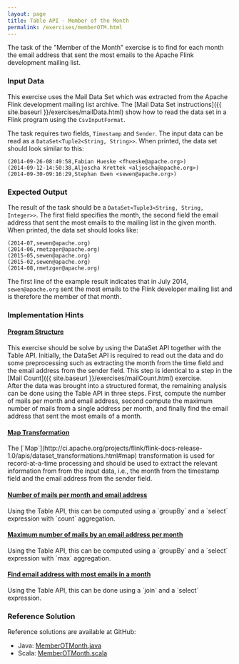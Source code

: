 ```yaml
---
layout: page
title: Table API - Member of the Month
permalink: /exercises/memberOTM.html
---
```


The task of the "Member of the Month" exercise is to find for each month the email address that sent the most emails to the Apache Flink development mailing list.

### Input Data

This exercise uses the Mail Data Set which was extracted from the Apache Flink development mailing list archive. The [Mail Data Set instructions]({{ site.baseurl }}/exercises/mailData.html) show how to read the data set in a Flink program using the `CsvInputFormat`. 

The task requires two fields, `Timestamp` and `Sender`. The input data can be read as a `DataSet<Tuple2<String, String>>`. When printed, the data set should look similar to this:

~~~
(2014-09-26-08:49:58,Fabian Hueske <fhueske@apache.org>)
(2014-09-12-14:50:38,Aljoscha Krettek <aljoscha@apache.org>)
(2014-09-30-09:16:29,Stephan Ewen <sewen@apache.org>)
~~~

### Expected Output

The result of the task should be a `DataSet<Tuple3<String, String, Integer>>`. The first field specifies the month, the second field the email address that sent the most emails to the mailing list in the given month. When printed, the data set should looks like:

~~~
(2014-07,sewen@apache.org)
(2014-06,rmetzger@apache.org)
(2015-05,sewen@apache.org)
(2015-02,sewen@apache.org)
(2014-08,rmetzger@apache.org)
~~~

The first line of the example result indicates that in July 2014, `sewen@apache.org` sent the most emails to the Flink developer mailing list and is therefore the member of that month.

### Implementation Hints

<div class="panel-group" id="accordion" role="tablist" aria-multiselectable="true">
  <div class="panel panel-default">
    <div class="panel-heading" role="tab" id="headingOne">
      <h4 class="panel-title">
        <a class="collapsed" role="button" data-toggle="collapse" data-parent="#accordion" href="#collapseOne" aria-expanded="false" aria-controls="collapseOne">
          Program Structure
        </a>
      </h4>
    </div>
    <div id="collapseOne" class="panel-collapse collapse" role="tabpanel" aria-labelledby="headingOne">
      <div class="panel-body" markdown="span">
This exercise should be solve by using the DataSet API together with the Table API. Initially, the DataSet API is required to read out the data and do some preprocessing such as extracting the month from the time field and the email address from the sender field. This step is identical to a step in the [Mail Count]({{ site.baseurl }}/exercises/mailCount.html) exercise. 
<br>
After the data was brought into a structured format, the remaining analysis can be done using the Table API in three steps. First, compute the number of mails per month and email address, second compute the maximum number of mails from a single address per month, and finally find the email address that sent the most emails of a month.
      </div>
    </div>
  </div>
  <div class="panel panel-default">
    <div class="panel-heading" role="tab" id="headingTwo">
      <h4 class="panel-title">
        <a class="collapsed" role="button" data-toggle="collapse" data-parent="#accordion" href="#collapseTwo" aria-expanded="false" aria-controls="collapseTwo">
          Map Transformation
        </a>
      </h4>
    </div>
    <div id="collapseTwo" class="panel-collapse collapse" role="tabpanel" aria-labelledby="headingTwo">
      <div class="panel-body" markdown="span">
        The [`Map`](http://ci.apache.org/projects/flink/flink-docs-release-1.0/apis/dataset_transformations.html#map) transformation is used for record-at-a-time processing and should be used to extract the relevant information from from the input data, i.e., the month from the timestamp field and the email address from the sender field.
      </div>
    </div>
  </div>
  <div class="panel panel-default">
    <div class="panel-heading" role="tab" id="headingThree">
      <h4 class="panel-title">
        <a class="collapsed" role="button" data-toggle="collapse" data-parent="#accordion" href="#collapseThree" aria-expanded="false" aria-controls="collapseThree">
          Number of mails per month and email address
        </a>
      </h4>
    </div>
    <div id="collapseThree" class="panel-collapse collapse" role="tabpanel" aria-labelledby="headingThree">
      <div class="panel-body" markdown="span">
        Using the Table API, this can be computed using a `groupBy` and a `select` expression with `count` aggregation.
      </div>
    </div>
  </div>
  <div class="panel panel-default">
    <div class="panel-heading" role="tab" id="headingFour">
      <h4 class="panel-title">
        <a class="collapsed" role="button" data-toggle="collapse" data-parent="#accordion" href="#collapseFour" aria-expanded="false" aria-controls="collapseFour">
          Maximum number of mails by an email address per month
        </a>
      </h4>
    </div>
    <div id="collapseFour" class="panel-collapse collapse" role="tabpanel" aria-labelledby="headingFour">
      <div class="panel-body" markdown="span">
        Using the Table API, this can be computed using a `groupBy` and a `select` expression with `max` aggregation.
      </div>
    </div>
  </div>
  <div class="panel panel-default">
    <div class="panel-heading" role="tab" id="headingFive">
      <h4 class="panel-title">
        <a class="collapsed" role="button" data-toggle="collapse" data-parent="#accordion" href="#collapseFive" aria-expanded="false" aria-controls="collapseFive">
          Find email address with most emails in a month
        </a>
      </h4>
    </div>
    <div id="collapseFive" class="panel-collapse collapse" role="tabpanel" aria-labelledby="headingFive">
      <div class="panel-body" markdown="span">
        Using the Table API, this can be done using a `join` and a `select` expression.
      </div>
    </div>
  </div>
</div>

### Reference Solution

Reference solutions are available at GitHub:

- Java: [MemberOTMonth.java](https://github.com/dataArtisans/flink-training-exercises/blob/master/src/main/java/com/dataartisans/flinktraining/exercises/table_java/memberotm/MemberOTMonth.java)
- Scala: [MemberOTMonth.scala](https://github.com/dataArtisans/flink-training-exercises/blob/master/src/main/scala/com/dataartisans/flinktraining/exercises/table_scala/memberotm/MemberOTMonth.scala)
